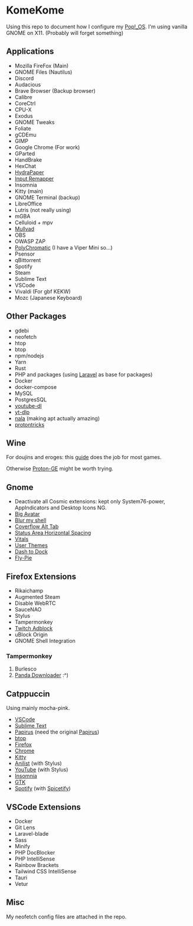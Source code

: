 # KomeKome

Using this repo to document how I configure my [Pop!_OS](https://pop.system76.com/). I'm using vanilla GNOME on X11. (Probably will forget something)

## Applications

- Mozilla FireFox (Main)
- GNOME Files (Nautilus)
- Discord
- Audacious
- Brave Browser (Backup browser)
- Calibre
- CoreCtrl
- CPU-X
- Exodus
- GNOME Tweaks
- Foliate
- gCDEmu
- GIMP
- Google Chrome (For work)
- GParted
- HandBrake
- HexChat
- [HydraPaper](https://gitlab.com/gabmus/HydraPaper)
- [Input Remapper](https://github.com/sezanzeb/input-remapper)
- Insomnia
- Kitty (main)
- GNOME Terminal (backup)
- LibreOffice
- Lutris (not really using)
- mGBA
- Celluloid + mpv
- [Mullvad](https://mullvad.net/en/)
- OBS
- OWASP ZAP
- [PolyChromatic](https://polychromatic.app/) (I have a Viper Mini so...)
- Psensor
- qBittorrent
- Spotify
- Steam
- Sublime Text 
- VSCode 
- Vivaldi (For gbf KEKW)
- Mozc (Japanese Keyboard)

## Other Packages

- gdebi
- neofetch
- htop
- btop
- npm/nodejs
- Yarn
- Rust
- PHP and packages (using [Laravel](https://laravel.com/) as base for packages)
- Docker
- docker-compose
- MySQL
- PostgresSQL
- [youtube-dl](https://github.com/animelover1984/youtube-dl)
- [yt-dlp](https://github.com/yt-dlp/yt-dlp)
- [nala](https://gitlab.com/volian/nala/) (making apt actually amazing)
- [protontricks](https://github.com/Matoking/protontricks)

## Wine
For doujins and eroges: this [guide](./wine.md) does the job for most games.

Otherwise [Proton-GE](https://github.com/GloriousEggroll/proton-ge-custom) might be worth trying. 

## Gnome

- Deactivate all Cosmic extensions: kept only System76-power, AppIndicators and Desktop Icons NG.
- [Big Avatar](https://extensions.gnome.org/extension/3488/big-avatar/)
- [Blur my shell](https://extensions.gnome.org/extension/3193/blur-my-shell/)
- [Coverflow Alt Tab](https://extensions.gnome.org/extension/97/coverflow-alt-tab/)
- [Status Area Horizontal Spacing](https://extensions.gnome.org/extension/355/status-area-horizontal-spacing/)
- [Vitals](https://extensions.gnome.org/extension/1460/vitals/)
- [User Themes](https://extensions.gnome.org/extension/19/user-themes/)
- [Dash to Dock](https://extensions.gnome.org/extension/307/dash-to-dock/)
- [Fly-Pie](https://extensions.gnome.org/extension/3433/fly-pie/) 


## Firefox Extensions

- Rikaichamp
- Augmented Steam
- Disable WebRTC
- SauceNAO
- Stylus
- Tampermonkey
- [Twitch Adblock](https://github.com/cleanlock/VideoAdBlockForTwitch)
- uBlock Origin
- GNOME Shell Integration

### Tampermonkey 

1. Burlesco
1. [Panda Downloader](https://github.com/ccloli/E-Hentai-Downloader/) :^)

## Catppuccin

Using mainly mocha-pink. 

- [VSCode](https://github.com/catppuccin/vscode)
- [Sublime Text](https://github.com/catppuccin/sublime-text)
- [Papirus](https://github.com/catppuccin/papirus-folders) (need the original [Papirus](https://github.com/PapirusDevelopmentTeam/papirus-icon-theme))
- [btop](https://github.com/catppuccin/btop)
- [Firefox](https://github.com/catppuccin/firefox)
- [Chrome](https://github.com/catppuccin/chrome)
- [Kitty](https://github.com/catppuccin/kitty)
- [Anilist](https://github.com/catppuccin/anilist) (with Stylus)
- [YouTube](https://github.com/catppuccin/youtube) (with Stylus)  
- [Insomnia](https://github.com/catppuccin/insomnia)
- [GTK](https://github.com/catppuccin/gtk)
- [Spotify](https://github.com/catppuccin/spicetify) (with [Spicetify](https://github.com/spicetify/spicetify-cli)) 

## VSCode Extensions

- Docker
- Git Lens
- Laravel-blade
- Sass
- Minify
- PHP DocBlocker
- PHP IntelliSense
- Rainbow Brackets
- Tailwind CSS IntelliSense
- Tauri
- Vetur

## Misc

My neofetch config files are attached in the repo.
